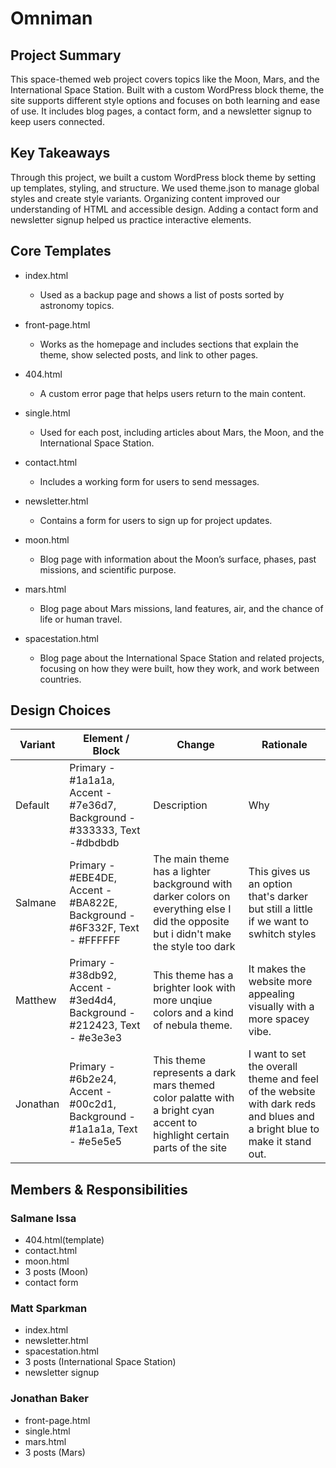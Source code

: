 # Omniman

## Project Summary

This space-themed web project covers topics like the Moon, Mars, and the International Space Station. Built with a custom WordPress block theme, the site supports different style options and focuses on both learning and ease of use. It includes blog pages, a contact form, and a newsletter signup to keep users connected.

## Key Takeaways

Through this project, we built a custom WordPress block theme by setting up templates, styling, and structure. We used theme.json to manage global styles and create style variants. Organizing content improved our understanding of HTML and accessible design. Adding a contact form and newsletter signup helped us practice interactive elements.

## Core Templates

- index.html

  - Used as a backup page and shows a list of posts sorted by astronomy topics.

- front-page.html

  - Works as the homepage and includes sections that explain the theme, show selected posts, and link to other pages.

- 404.html

  - A custom error page that helps users return to the main content.

- single.html

  - Used for each post, including articles about Mars, the Moon, and the International Space Station.

- contact.html

  - Includes a working form for users to send messages.

- newsletter.html

  - Contains a form for users to sign up for project updates.

- moon.html

  - Blog page with information about the Moon’s surface, phases, past missions, and scientific purpose.

- mars.html

  - Blog page about Mars missions, land features, air, and the chance of life or human travel.

- spacestation.html
  - Blog page about the International Space Station and related projects, focusing on how they were built, how they work, and work between countries.

## Design Choices

| Variant  | Element / Block                                                           | Change                                                                                                                                | Rationale                                                                                                                |
| -------- | ------------------------------------------------------------------------- | ------------------------------------------------------------------------------------------------------------------------------------- | ------------------------------------------------------------------------------------------------------------------------ |
| Default  | Primary - #1a1a1a, Accent - #7e36d7, Background - #333333, Text -#dbdbdb  | Description                                                                                                                           | Why                                                                                                                      |
| Salmane  | Primary - #EBE4DE, Accent - #BA822E, Background - #6F332F, Text - #FFFFFF | The main theme has a lighter background with darker colors on everything else I did the opposite but i didn't make the style too dark | This gives us an option that's darker but still a little if we want to swhitch styles                                    |
| Matthew  | Primary - #38db92, Accent - #3ed4d4, Background - #212423, Text - #e3e3e3 | This theme has a brighter look with more unqiue colors and a kind of nebula theme.                                                    | It makes the website more appealing visually with a more spacey vibe.                                                    |
| Jonathan | Primary - #6b2e24, Accent - #00c2d1, Background - #1a1a1a, Text - #e5e5e5 | This theme represents a dark mars themed color palatte with a bright cyan accent to highlight certain parts of the site               | I want to set the overall theme and feel of the website with dark reds and blues and a bright blue to make it stand out. |

## Members & Responsibilities

### Salmane Issa

- 404.html(template)
- contact.html
- moon.html
- 3 posts (Moon)
- contact form

### Matt Sparkman

- index.html
- newsletter.html
- spacestation.html
- 3 posts (International Space Station)
- newsletter signup

### Jonathan Baker

- front-page.html
- single.html
- mars.html
- 3 posts (Mars)
